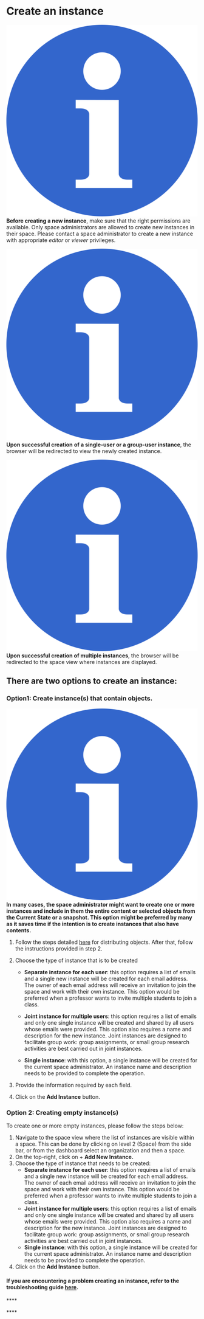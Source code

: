 # Create an instance

![](../.gitbook/assets/info_simple.svg.png)**Before creating a new instance**, make sure that the right permissions are available. Only space administrators are allowed to create new instances in their space. Please contact a space administrator to create a new instance with appropriate _editor_ or _viewer_ privileges.

![](../.gitbook/assets/info_simple.svg.png)**Upon successful creation** **of a single-user or a group-user instance**, the browser will be redirected to view the newly created instance.

![](../.gitbook/assets/info_simple.svg.png)**Upon successful creation of multiple instances**, the browser will be redirected to the space view where instances are displayed.

## **There are two options to create an instance:**

### **Option1: Create instance\(s\) that contain objects.**

![](../.gitbook/assets/info_simple.svg.png)**In many cases, the space administrator might want to create one or more instances and include in them the entire content or selected objects from the Current State or a snapshot. This option might be preferred by many as it saves time if the intention is to create instances that also have contents.**

1. Follow the steps detailed [here](distribute-a-snapshot.md) for distributing objects. After that, follow the instructions provided in step 2. 
2. Choose the type of instance that is to be created  


   * **Separate instance for each user**: this option requires a list of emails and a single new instance will be created for each email address. The owner of each email address will receive an invitation to join the space and work with their own instance. This option would be preferred when a professor wants to invite multiple students to join a class.



   * **Joint instance for multiple users**: this option requires a list of emails and only one single instance will be created and shared by all users whose emails were provided. This option also requires a name and description for the new instance. Joint instances are designed to facilitate group work: group assignments, or small group research activities are best carried out in joint instances. 



   * **Single instance**: with this option, a single instance will be created for the current space administrator. An instance name and description needs to be provided to complete the operation.

3. Provide the information required by each field. 
4. Click on the **Add Instance** button. 

### **Option 2: Creating empty instance\(s\)**

To create one or more empty instances, please follow the steps below:

1. Navigate to the space view where the list of instances are visible within a space. This can be done by clicking on level 2 \(Space\) from the side bar, or from the dashboard select an organization and then a space. 
2. On the top-right, click on + **Add New Instance.** 
3. Choose the type of instance that needs to be created: 
   * **Separate instance for each user**: this option requires a list of emails and a single new instance will be created for each email address. The owner of each email address will receive an invitation to join the space and work with their own instance. This option would be preferred when a professor wants to invite multiple students to join a class. 
   * **Joint instance for multiple users**: this option requires a list of emails and only one single instance will be created and shared by all users whose emails were provided. This option also requires a name and description for the new instance. Joint instances are designed to facilitate group work: group assignments, or small group research activities are best carried out in joint instances.  
   * **Single instance**: with this option, a single instance will be created for the current space administrator. An instance name and description needs to be provided to complete the operation. 
4. Click on the **Add Instance** button.



#### If you are encountering a problem creating an instance, refer to the troubleshooting guide [here](../troubleshooting/authorization-issues/cannot-create-an-instance.md).

\*\*\*\*

\*\*\*\*


